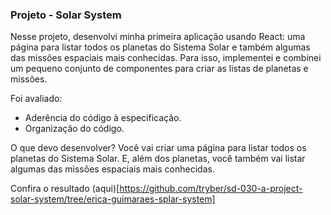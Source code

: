 ### Projeto - Solar System

Nesse projeto, desenvolvi minha primeira aplicação usando React: uma página para listar todos os planetas do Sistema Solar e também algumas das missões espaciais mais conhecidas.
Para isso, implementei e combinei um pequeno conjunto de componentes para criar as listas de planetas e missões. 

Foi avaliado:
- Aderência do código à especificação. 
- Organização do código. 

O que devo desenvolver?
Você vai criar uma página para listar todos os planetas do Sistema Solar. E, além dos planetas, você também vai listar algumas das missões espaciais mais conhecidas.

Confira o resultado (aqui)[https://github.com/tryber/sd-030-a-project-solar-system/tree/erica-guimaraes-splar-system]




